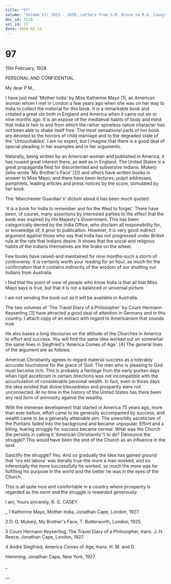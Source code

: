 ```yaml
---
title: "97"
volume: "Volume 17: 1923 - 1929, Letters from S.M. Bruce to R.G. Casey"
doc_id: 7228
vol_id: 17
date: 1928-02-15
---
```


# 97

15th February, 1928

PERSONAL AND CONFIDENTIAL

My dear P.M.,

I have just read 'Mother India' by Miss Katherine Mayo [1], an American woman whom I met in London a few years ago when she was on her way to India to collect the material for this book. It is a remarkable book and created a great stir both in England and America when it came out six or nine months ago. It is an expose of the mediaeval habits of body and mind that India is heir to and from which the rather spineless native character has not been able to shake itself free. The most sensational parts of her book are devoted to the horrors of child marriage and to the degraded state of the 'Untouchables'. I am no expert, but I imagine that there is a good deal of special pleading in her examples and in her arguments.

Naturally, being written by an American woman and published in America, it has roused great interest there, as well as in England. The United States is a great propaganda field for discontented and subversive Indians. Mukerji (who wrote 'My Brother's Face' [2]) and others have written books in answer to Miss Mayo; and there have been lectures, pulpit addresses, pamphlets, leading articles and press notices by the score, stimulated by her book.

The 'Manchester Guardian's' dictum about it has been much quoted:

'it is a book for India to remember and for the West to forget.' There have been, of course, many assertions by interested parties to the effect that the book was inspired by His Majesty's Government. This has been categorically denied by the India Office, who disclaim all responsibility for, or knowledge of, it prior to publication. However, it is very good indirect argument against those who say that India has not progressed under British rule at the rate that Indians desire. It shows that the social and religious habits of the Indians themselves are the brake on the wheel.

Few books have raised-and maintained for nine months-such a storm of controversy. It is certainly worth your reading for an hour, as much for the confirmation that it contains indirectly of the wisdom of our shutting out Indians from Australia.

I find that the point of view of people who know India is that all that Miss Mayo says is true, but that it is not a balanced or universal picture.

I am not sending the book out as it will be available in Australia.

The two volumes of 'The Travel Diary of a Philosopher' by Count Hermann Keyserling [3] have attracted a good deal of attention in Germany and in this country. I attach copy of an extract with regard to Americanism that sounds true.

He also bases a long discourse on the attitude of the Churches in America to effort and success. You will find the same idea worked out on somewhat the same lines in Siegfried's 'America Comes of Age'. [4] The general lines of the argument are as follows:

American Christianity agrees to regard material success as a tolerably accurate touchstone for the grace of God. The man who is pleasing to God must become rich. This is probably a heritage from the early puritan days when rigid asceticism in certain directions was not incompatible with the accumulation of considerable personal wealth. In fact, even in those days the idea existed that divine blessedness and prosperity were not unconnected. At no time in the history of the United States has there been any real form of animosity against the wealthy.

With the immense development that started in America 75 years ago, more than ever before, effort came to be generally accompanied by success, and wealth came to be a generally attainable aim. The unworldly asceticism of the Puritans faded into the background and became unpopular. Effort and a biting, tearing struggle for success became normal. What was the Church (he persists in calling it 'American Christianity'!) to do? Denounce the struggle? This would have been the end of the Church as an influence in the land.

Sanctify the struggle? Yes. And so gradually the idea has gained ground that 'ora est labora' was literally true-the more a man worked, and so inferentially the more successfully he worked, so much the more was he fulfilling his purpose in the world and the better he was in the eyes of the Church.

This is all quite nice and comfortable in a country where prosperity is regarded as the norm and the struggle is rewarded generously.

I am, Yours sincerely, R. G. CASEY 

_ 1 Katherine Mayo, Mother India, Jonathan Cape, London, 1927.

2 D. G. Mukerji, My Brother's Face, T. Butterworth, London, 1925.

3 Count Hermann Keyserling, The Travel Diary of a Philosopher, trans. J. H. Reece, Jonathan Cape, London, 1927.

4 Andre Siegfried, America Comes of Age, trans. H. M. and D.

Hemming, Jonathan Cape, New York, 1927.

_

__
